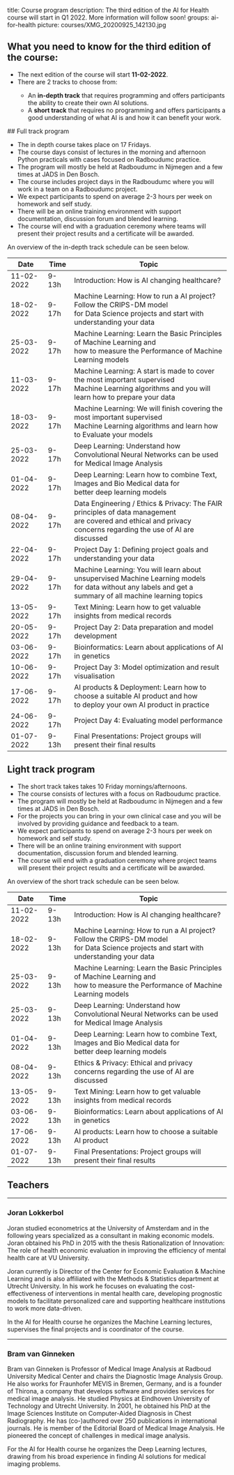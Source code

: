 title: Course program
description: The third edition of the AI for Health course will start in Q1 2022. More information will follow soon!
groups: ai-for-health
picture: courses/XMG_20200925_142130.jpg

## What you need to know for the third edition of the course:

<ul>
  <li>The next edition of the course will start <b>11-02-2022</b>.</li>
<li>There are 2 tracks to choose from: </li>
<ul>
  <li> An <b>in-depth track</b> that requires programming and offers participants the ability to create their own AI solutions.</li>
  <li> A <b>short track</b> that requires no programming and offers participants a good understanding of what AI is and how it can benefit your work.</li>
</ul>
</ul>  
## Full track program
<ul>
<li>The in depth course takes place on 17 Fridays.
<li>The course days consist of lectures in the morning and afternoon Python practicals with cases focused on Radboudumc practice.</li>
<li>The program will mostly be held at Radboudumc in Nijmegen and a few times at JADS in Den Bosch.</li>
<li>The course includes project days in the Radboudumc where you will work in a team on a Radboudumc project.</li>
<li>We expect participants to spend on average 2-3 hours per week on homework and self study.</li>
<li>There will be an online training environment with support documentation, discussion forum and blended learning.</li>
<li>The course will end with a graduation ceremony where teams will present their project results and a certificate will be awarded.</li>
</ul>

<!---

- The course will be held on 18 Fridays, with different topics per day, starting in Q1 2022.
- The course days consist of lectures in the morning and afternoon practicals with cases focused on Radboudumc practice.
- The program for the 18 Fridays will mostly be held at Radboudumc in Nijmegen and a few times at JADS in Den Bosch.
- The course includes 4 project days in the Radboudumc where you will work in a team on a Radboudumc project.
- We expect participants to spend on average 2-3 hours per week on homework and self study.
- There will be an online training environment with support documentation, discussion forum and blended learning.
- The course will end with a graduation ceremony where teams will present their project results and a certificate will be awarded.
-->

An overview of the in-depth track schedule can be seen below.

| Date  | Time |  Topic  |
| ----- | ------- | ------|
| 11-02-2022 | 9-13h | Introduction: How is AI changing healthcare? |
| 18-02-2022 | 9-17h | Machine Learning: How to run a AI project? Follow the CRIPS-DM model <br> for Data Science projects and start with understanding your data |
| 25-03-2022 | 9-17h | Machine Learning: Learn the Basic Principles of Machine Learning and <br> how to measure the Performance of Machine Learning models |
| 11-03-2022 | 9-17h | Machine Learning: A start is made to cover the most important supervised <br> Machine Learning algorithms and you will learn how to prepare your data |
| 18-03-2022 | 9-17h | Machine Learning: We will finish covering the most important supervised <br> Machine Learning algorithms and learn how to Evaluate your models|
| 25-03-2022 | 9-17h | Deep Learning: Understand how Convolutional Neural Networks can be used <br> for Medical Image Analysis |
| 01-04-2022 | 9-17h | Deep Learning: Learn how to combine Text, Images and Bio Medical data for <br> better deep learning models |
| 08-04-2022 | 9-17h | Data Engineering / Ethics & Privacy: The FAIR principles of data management <br> are covered and ethical and privacy concerns regarding the use of AI are discussed |
| 22-04-2022 | 9-17h | Project Day 1: Defining project goals and understanding your data |
| 29-04-2022 | 9-17h | Machine Learning: You will learn about unsupervised Machine Learning models <br>for data without any labels and get a summary of all machine learning topics |
| 13-05-2022 | 9-17h | Text Mining: Learn how to get valuable insights from medical records |
| 20-05-2022 | 9-17h | Project Day 2: Data preparation and model development |
| 03-06-2022 | 9-17h | Bioinformatics: Learn about applications of AI in genetics |
| 10-06-2022 | 9-17h | Project Day 3: Model optimization and result visualisation |
| 17-06-2022 | 9-17h | AI products & Deployment: Learn how to choose a suitable AI product and how <br> to deploy your own AI product in practice |
| 24-06-2022 | 9-17h | Project Day 4: Evaluating model performance |
| 01-07-2022 | 9-13h | Final Presentations: Project groups will present their final results |

## Light track program

<ul>
<li>The short track takes takes 10 Friday mornings/afternoons.
<li>The course consists of lectures with a focus on Radboudumc practice.</li>
<li>The program will mostly be held at Radboudumc in Nijmegen and a few times at JADS in Den Bosch.</li>
<li>For the projects you can bring in your own clinical case and you will be involved by providing guidance and feedback to a team.</li>
<li>We expect participants to spend on average 2-3 hours per week on homework and self study.</li>
<li>There will be an online training environment with support documentation, discussion forum and blended learning.</li>
<li>The course will end with a graduation ceremony where project teams will present their project results and a certificate will be awarded.</li>
</ul>

An overview of the short track schedule can be seen below.
  
| Date  | Time |  Topic  |
| ----- | ------- | ------|
| 11-02-2022 | 9-13h | Introduction: How is AI changing healthcare? | 
| 18-02-2022 | 9-13h | Machine Learning: How to run a AI project? Follow the CRIPS-DM model <br> for Data Science projects and start with understanding your data |
| 25-03-2022 | 9-13h | Machine Learning: Learn the Basic Principles of Machine Learning and <br> how to measure the Performance of Machine Learning models | 
| 25-03-2022 | 9-13h | Deep Learning: Understand how Convolutional Neural Networks can be used <br> for Medical Image Analysis |
| 01-04-2022 | 9-13h | Deep Learning: Learn how to combine Text, Images and Bio Medical data for <br> better deep learning models |
| 08-04-2022 | 9-13h | Ethics & Privacy: Ethical and privacy concerns regarding the use of AI are discussed |
| 13-05-2022 | 9-13h | Text Mining: Learn how to get valuable insights from medical records |
| 03-06-2022 | 9-13h | Bioinformatics:  Learn about applications of AI in genetics |
| 17-06-2022 | 9-13h | AI products: Learn how to choose a suitable AI product |
| 01-07-2022 | 9-13h | Final Presentations: Project groups will present their final results |

## Teachers

***

### Joran Lokkerbol

Joran studied econometrics at the University of Amsterdam and in the following years specialized as a consultant in making economic models. Joran obtained his PhD in 2015 with the thesis Rationalization of Innovation: The role of health economic evaluation in improving the efficiency of mental health care at VU University.

Joran currently is Director of the Center for Economic Evaluation & Machine Learning and is also affiliated with the Methods & Statistics department at Utrecht University.
In his work he focuses on evaluating the cost-effectiveness of interventions in mental health care, developing prognostic models to facilitate personalized care and supporting healthcare institutions to work more data-driven.

In the AI for Health course he organizes the Machine Learning lectures, supervises the final projects and is coordinator of the course.

***

### Bram van Ginneken

Bram van Ginneken is Professor of Medical Image Analysis at Radboud University Medical Center and chairs the Diagnostic Image Analysis Group. He also works for Fraunhofer MEVIS in Bremen, Germany, and is a founder of Thirona, a company that develops software and provides services for medical image analysis. He studied Physics at Eindhoven University of Technology and Utrecht University. In 2001, he obtained his PhD at the Image Sciences Institute on Computer-Aided Diagnosis in Chest Radiography. He has (co-)authored over 250 publications in international journals. He is member of the Editorial Board of Medical Image Analysis. He pioneered the concept of challenges in medical image analysis.

For the AI for Health course he organizes the Deep Learning lectures, drawing from his broad experience in finding AI solutions for medical imaging problems.
